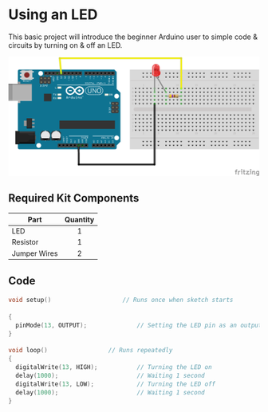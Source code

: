 # Using an LED

This basic project will introduce the beginner Arduino user to simple code & circuits by turning on & off an LED.

![alt text](LED.png "Using An LED Circuit")

## Required Kit Components
| Part          | Quantity  	|
| ------------- |:-------------:|
| LED		| 1 		|
| Resistor	| 1		|
| Jumper Wires	| 2     	|

## Code
```cpp
void setup()					// Runs once when sketch starts

{
  pinMode(13, OUTPUT);				// Setting the LED pin as an output
}

void loop()					// Runs repeatedly
{
  digitalWrite(13, HIGH);			// Turning the LED on
  delay(1000);              		// Waiting 1 second
  digitalWrite(13, LOW);    		// Turning the LED off
  delay(1000);             			// Waiting 1 second
}
```
